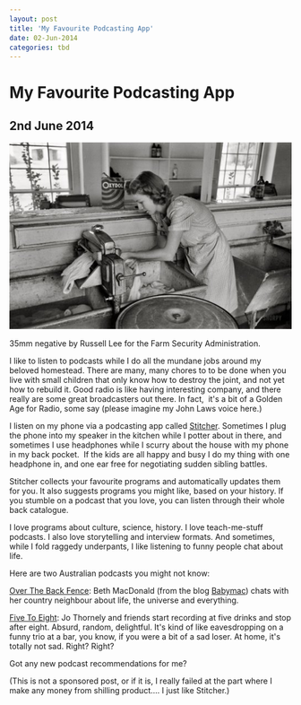 ```yaml
---
layout: post
title: 'My Favourite Podcasting App'
date: 02-Jun-2014
categories: tbd
---
```


# My Favourite Podcasting App

## 2nd June 2014

<img class="photo-horiz" src="/images/2014/06/8a30955u.preview.jpg" />

<p March 1942. Phoenix,   Arizona. "Washday at the FSA Camelback Farms."</p>

<p <a href="http://www.shorpy.com/node/6457">35mm negative by Russell Lee for the Farm Security Administration.</a></p>

I like to listen to podcasts while I do all the mundane jobs around my beloved homestead. There are many, many chores to to be done when you live with small children that only know how to destroy the joint, and not yet how to rebuild it. Good radio is like having interesting company, and there really are some great broadcasters out there. In fact,  it's a bit of a Golden Age for Radio, some say (please imagine my John Laws voice here.)

I listen on my phone via a podcasting app called <a href="http://www.stitcher.com/">Stitcher</a>. Sometimes I plug the phone into my speaker in the kitchen while I potter about in there, and sometimes I use headphones while I scurry about the house with my phone in my back pocket.  If the kids are all happy and busy I do my thing with one headphone in, and one ear free for negotiating sudden sibling battles.

Stitcher collects your favourite programs and automatically updates them for you. It also suggests programs you might like, based on your history. If you stumble on a podcast that you love, you can listen through their whole back catalogue.

I love programs about culture, science, history. I love teach-me-stuff podcasts. I also love storytelling and interview formats. And sometimes, while I fold raggedy underpants, I like listening to funny people chat about life.

Here are two Australian podcasts you might not know:

<a href="https://itunes.apple.com/au/podcast/over-the-back-fence-mp3/id521443835?mt=2">Over The Back Fence</a>: Beth MacDonald (from the blog <a href="http://baby-mac.com/">Babymac</a>) chats with her country neighbour about life, the universe and everything.

<a href="https://itunes.apple.com/au/podcast/five-to-eight/id866450393?mt=2">Five To Eight</a>: Jo Thornely and friends start recording at five drinks and stop after eight. Absurd, random, delightful. It's kind of like eavesdropping on a funny trio at a bar, you know, if you were a bit of a sad loser. At home, it's totally not sad. Right? Right?

Got any new podcast recommendations for me?

(This is not a sponsored post, or if it is, I really failed at the part where I make any money from shilling product.... I just like Stitcher.)
